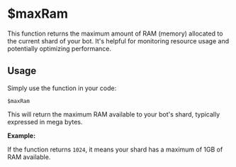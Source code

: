 # $maxRam

This function returns the maximum amount of RAM (memory) allocated to the current shard of your bot.  It's helpful for monitoring resource usage and potentially optimizing performance.

## Usage

Simply use the function in your code:

```
$maxRam
```

This will return the maximum RAM available to your bot's shard, typically expressed in mega bytes.

**Example:**

If the function returns `1024`, it means your shard has a maximum of 1GB of RAM available.